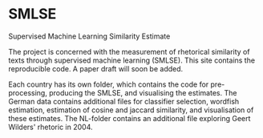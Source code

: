 # SMLSE
Supervised Machine Learning Similarity Estimate


The project is concerned with the measurement of rhetorical similarity of texts through supervised machine learning (SMLSE). This site contains the reproducible code. A paper draft will soon be added.

Each country has its own folder, which contains the code for pre-processing, producing the SMLSE, and visualising the estimates. The German data contains additional files for classifier selection, wordfish estimation, estimation of cosine and jaccard similarity, and visualisation of these estimates. The NL-folder contains an additional file exploring Geert Wilders' rhetoric in 2004.